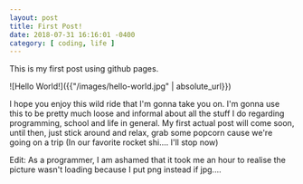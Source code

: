 ```yaml
---
layout: post
title: First Post!
date: 2018-07-31 16:16:01 -0400
category: [ coding, life ]
---
```


This is my first post using github pages.

![Hello World!]({{"/images/hello-world.jpg" | absolute_url}})

I hope you enjoy this wild ride that I'm gonna take you on. I'm gonna use this to be pretty much loose and informal about all the stuff I do regarding programming, school and life in general. My first actual post will come soon, until then, just stick around and relax, grab some popcorn cause we're going on a trip (In our favorite rocket shi.... I'll stop now)

Edit: As a programmer, I am ashamed that it took me an hour to realise the picture wasn't loading because I put png instead if jpg....